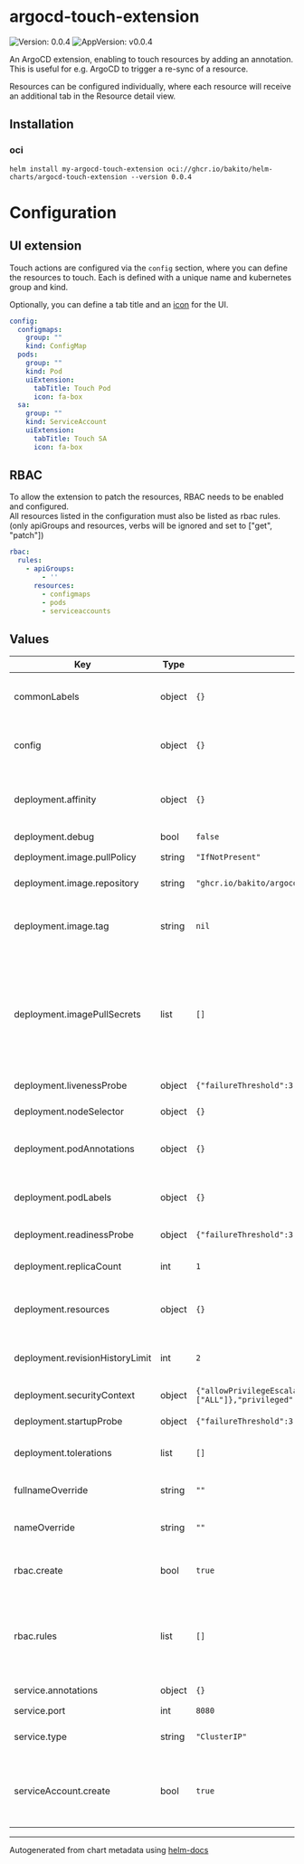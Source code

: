 # argocd-touch-extension

![Version: 0.0.4](https://img.shields.io/badge/Version-0.0.4-informational?style=flat-square) ![AppVersion: v0.0.4](https://img.shields.io/badge/AppVersion-v0.0.4-informational?style=flat-square)

An ArgoCD extension, enabling to touch resources by adding an annotation.
This is useful for e.g. ArgoCD to trigger a re-sync of a resource.

Resources can be configured individually, where each resource will receive an additional tab in the Resource detail view.

## Installation

### oci

```console
helm install my-argocd-touch-extension oci://ghcr.io/bakito/helm-charts/argocd-touch-extension --version 0.0.4
```

# Configuration

## UI extension

Touch actions are configured via the `config` section, where you can define the resources to touch.
Each is defined with a unique name and kubernetes group and kind.

Optionally, you can define a tab title and an [icon](https://fontawesome.com/icons) for the UI.

```yaml
config:
  configmaps:
    group: ""
    kind: ConfigMap
  pods:
    group: ""
    kind: Pod
    uiExtension:
      tabTitle: Touch Pod
      icon: fa-box
  sa:
    group: ""
    kind: ServiceAccount
    uiExtension:
      tabTitle: Touch SA
      icon: fa-box
```

## RBAC

To allow the extension to patch the resources, RBAC needs to be enabled and configured.<br/>
All resources listed in the configuration must also be listed as rbac rules. (only apiGroups and resources, verbs will be ignored and set to ["get", "patch"])

```yaml
rbac:
  rules:
    - apiGroups:
        - ''
      resources:
        - configmaps
        - pods
        - serviceaccounts
```

## Values

| Key | Type | Default | Description |
|-----|------|---------|-------------|
| commonLabels | object | `{}` | Optional labels to apply to all resources |
| config | object | `{}` | Resources Config for the extension |
| deployment.affinity | object | `{}` | Assign custom [affinity] rules to the deployment |
| deployment.debug | bool | `false` |  |
| deployment.image.pullPolicy | string | `"IfNotPresent"` | Image pull policy |
| deployment.image.repository | string | `"ghcr.io/bakito/argocd-touch-extension"` | Repository to use |
| deployment.image.tag | string | `nil` | Overrides the image tag (default is the chart appVersion) |
| deployment.imagePullSecrets | list | `[]` | Secrets with credentials to pull images from a private registry. Registry secret names as an array. |
| deployment.livenessProbe | object | `{"failureThreshold":3,"httpGet":{"path":"/","port":"api"}}` | Liveness Probe |
| deployment.nodeSelector | object | `{}` | [Node selector] |
| deployment.podAnnotations | object | `{}` | Assign custom annotations to the pods |
| deployment.podLabels | object | `{}` | Assign custom labels to the pods |
| deployment.readinessProbe | object | `{"failureThreshold":3,"httpGet":{"path":"/","port":"api"}}` | Readiness Probe |
| deployment.replicaCount | int | `1` | The number of pods to run |
| deployment.resources | object | `{}` | Resource limits and requests for the pods. |
| deployment.revisionHistoryLimit | int | `2` | Max number of old replicasets to retain |
| deployment.securityContext | object | `{"allowPrivilegeEscalation":false,"capabilities":{"drop":["ALL"]},"privileged":false,"runAsGroup":1001,"runAsUser":1001}` | Hardening security |
| deployment.startupProbe | object | `{"failureThreshold":3,"httpGet":{"path":"/","port":"api"}}` | Startup Probe |
| deployment.tolerations | list | `[]` | [Tolerations] for use with node taints |
| fullnameOverride | string | `""` | String to fully override |
| nameOverride | string | `""` | String to partially override |
| rbac.create | bool | `true` | Specifies whether rbac should be created |
| rbac.rules | list | `[]` | RBAC rules to create (verbs will be ignored and set to ["get", "patch"]) |
| service.annotations | object | `{}` | Service annotations |
| service.port | int | `8080` | Service port |
| service.type | string | `"ClusterIP"` | Sets the type of the Service |
| serviceAccount.create | bool | `true` | Specifies whether a service account should be created |

----------------------------------------------
Autogenerated from chart metadata using [helm-docs](https://github.com/norwoodj/helm-docs)
